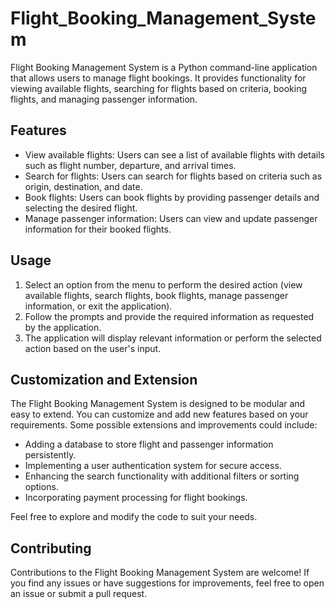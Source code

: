 # Flight_Booking_Management_System

Flight Booking Management System is a Python command-line application that allows users to manage flight bookings. It provides functionality for viewing available flights, searching for flights based on criteria, booking flights, and managing passenger information.

## Features

- View available flights: Users can see a list of available flights with details such as flight number, departure, and arrival times.
- Search for flights: Users can search for flights based on criteria such as origin, destination, and date.
- Book flights: Users can book flights by providing passenger details and selecting the desired flight.
- Manage passenger information: Users can view and update passenger information for their booked flights.

## Usage

1. Select an option from the menu to perform the desired action (view available flights, search flights, book flights, manage passenger information, or exit the application).
2. Follow the prompts and provide the required information as requested by the application.
3. The application will display relevant information or perform the selected action based on the user's input.

## Customization and Extension

The Flight Booking Management System is designed to be modular and easy to extend. You can customize and add new features based on your requirements. Some possible extensions and improvements could include:

- Adding a database to store flight and passenger information persistently.
- Implementing a user authentication system for secure access.
- Enhancing the search functionality with additional filters or sorting options.
- Incorporating payment processing for flight bookings.

Feel free to explore and modify the code to suit your needs.

## Contributing

Contributions to the Flight Booking Management System are welcome! If you find any issues or have suggestions for improvements, feel free to open an issue or submit a pull request.

